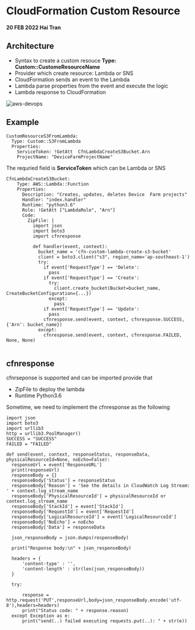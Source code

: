 # CloudFormation Custom Resource
**20 FEB 2022 Hai Tran**

## Architecture 
- Syntax to create a custom resouce **Type: Custom::CustomeResourceName**
- Provider which create resource: Lambda or SNS 
- CloudFormation sends an event to the Lambda
- Lambda parse properties from the event and execute the logic
- Lambda response to CloudFormation <br/>

![aws-devops](https://user-images.githubusercontent.com/20411077/154826824-b94b2e60-9f5f-4589-a4db-420b7879f1be.png)

## Example 
```
CustomResourceS3FromLambda:
  Type: Custom::S3FromLambda
  Properties:
    ServiceToken: !GetAtt  CfnLambdaCreateS3Bucket.Arn
    ProjectName: "DeviceFarmProjectName"
```
The requried field is **ServiceToken** which can be Lambda or SNS
```
CfnLambdaCreateS3Bucket:
    Type: AWS::Lambda::Function
    Properties:
      Description: "Creates, updates, deletes Device  Farm projects"
      Handler: "index.handler"
      Runtime: "python3.6"
      Role: !GetAtt ["LambdaRole", "Arn"]
      Code:
        ZipFile: |
          import json
          import boto3
          import cfnresponse 
          
          def handler(event, context):
            bucket_name = 'cfn-custom-lambda-create-s3-bucket'
            client = boto3.client("s3", region_name='ap-southeast-1')
            try:
              if event['RequestType'] == 'Delete':
                pass
              if event['RequestType'] == 'Create':
                try:
                  client.create_bucket(Bucket=bucket_name, CreateBucketConfiguration={...})
                except:
                  pass
              if event['RequestType'] == 'Update':
                pass
              cfnresponse.send(event, context, cfnresponse.SUCCESS, {'Arn': bucket_name})
            except:
              cfnresponse.send(event, context, cfnresponse.FAILED, None, None)
          
```
## cfnresponse
cfnrseponse is supported and can be imported provide that 
- ZipFile to deploy the lambda 
- Runtime Python3.6 <br/>

Sometime, we need to implement the cfnresponse as the following 
```
import json
import boto3
import urllib3
http = urllib3.PoolManager()
SUCCESS = "SUCCESS"
FAILED = "FAILED"

def send(event, context, responseStatus, responseData, physicalResourceId=None, noEcho=False):
  responseUrl = event['ResponseURL']
  print(responseUrl)
  responseBody = {}
  responseBody['Status'] = responseStatus
  responseBody['Reason'] = 'See the details in CloudWatch Log Stream: ' + context.log_stream_name
  responseBody['PhysicalResourceId'] = physicalResourceId or context.log_stream_name
  responseBody['StackId'] = event['StackId']
  responseBody['RequestId'] = event['RequestId']
  responseBody['LogicalResourceId'] = event['LogicalResourceId']
  responseBody['NoEcho'] = noEcho
  responseBody['Data'] = responseData

  json_responseBody = json.dumps(responseBody)

  print("Response body:\n" + json_responseBody)

  headers = {
      'content-type' : '',
      'content-length' : str(len(json_responseBody))
  }

  try:

      response = http.request('PUT',responseUrl,body=json_responseBody.encode('utf-8'),headers=headers)
      print("Status code: " + response.reason)
  except Exception as e:
      print("send(..) failed executing requests.put(..): " + str(e))
```
